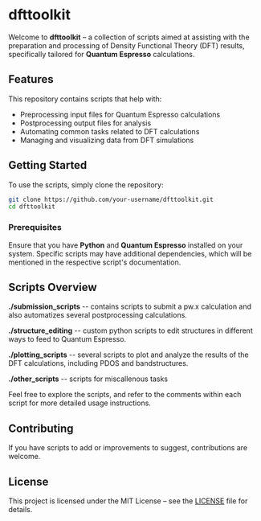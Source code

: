 # dfttoolkit

Welcome to **dfttoolkit** – a collection of scripts aimed at assisting with the preparation and processing of Density Functional Theory (DFT) results, specifically tailored for **Quantum Espresso** calculations.

## Features

This repository contains scripts that help with:

- Preprocessing input files for Quantum Espresso calculations
- Postprocessing output files for analysis
- Automating common tasks related to DFT calculations
- Managing and visualizing data from DFT simulations

## Getting Started

To use the scripts, simply clone the repository:

```bash
git clone https://github.com/your-username/dfttoolkit.git
cd dfttoolkit
```

### Prerequisites

Ensure that you have **Python** and **Quantum Espresso** installed on your system. Specific scripts may have additional dependencies, which will be mentioned in the respective script's documentation.

## Scripts Overview

**./submission_scripts**  -- contains scripts to submit a pw.x calculation and also automatizes several postprocessing calculations.

**./structure_editing** -- custom python scripts to edit structures in different ways to feed to Quantum Espresso.

**./plotting_scripts** -- several scripts to plot and analyze the results of the DFT calculations, including PDOS and bandstructures.

**./other_scripts** -- scripts for miscallenous tasks
  
Feel free to explore the scripts, and refer to the comments within each script for more detailed usage instructions.

## Contributing

If you have scripts to add or improvements to suggest, contributions are welcome. 

## License

This project is licensed under the MIT License – see the [LICENSE](LICENSE) file for details.
